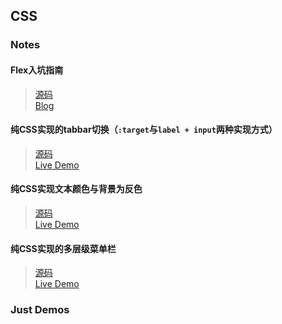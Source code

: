 ## CSS

### Notes

#### Flex入坑指南

> [源码](./html/flex)  
> [Blog](https://blog.jiasm.org/2018/06/03/Flex入坑指南/)

#### 纯CSS实现的tabbar切换（`:target`与`label + input`两种实现方式）

> [源码](./html/pure-css-tab-bar.html)  
> [Live Demo ](https://blog.jiasm.org/notebook/html/pure-css-tab-bar.html)

#### 纯CSS实现文本颜色与背景为反色

> [源码](./html/invert-background-color-2-text-color.html)  
> [Live Demo ](https://blog.jiasm.org/notebook/html/invert-background-color-2-text-color.html)

#### 纯CSS实现的多层级菜单栏

> [源码](./html/deep-child-menu.html)  
> [Live Demo ](https://blog.jiasm.org/notebook/html/deep-child-menu.html)

### Just Demos
